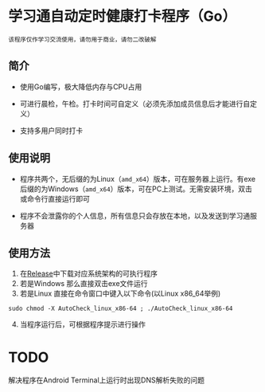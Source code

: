 # 学习通自动定时健康打卡程序（Go）

`该程序仅作学习交流使用，请勿用于商业，请勿二改破解`

## 简介

- 使用Go编写，极大降低内存与CPU占用

- 可进行晨检，午检。打卡时间可自定义（必须先添加成员信息后才能进行自定义）

- 支持多用户同时打卡

## 使用说明

- 程序共两个，无后缀的为Linux（`amd_x64`）版本，可在服务器上运行。有exe后缀的为Windows（`amd_x64`）版本，可在PC上测试。无需安装环境，双击或命令行直接运行即可

- 程序不会泄露你的个人信息，所有信息只会存放在本地，以及发送到学习通服务器

## 使用方法

   1. 在[Release](https://github.com/Qinwusui/AutoXXTCheck-Go/release)中下载对应系统架构的可执行程序
   2. 若是Windows 那么直接双击exe文件运行
   3. 若是Linux 直接在命令窗口中键入以下命令(以Linux x86_64举例)

   ```shell
   sudo chmod -X AutoCheck_linux_x86-64 ; ./AutoCheck_linux_x86-64
   ```

   4. 当程序运行后，可根据程序提示进行操作

# TODO
   
   解决程序在Android Terminal上运行时出现DNS解析失败的问题

